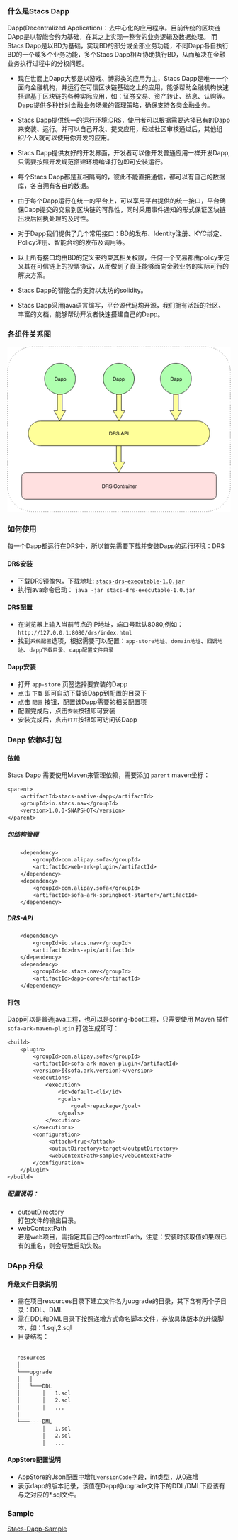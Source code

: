### 什么是Stacs Dapp

Dapp(Decentralized Application)：去中心化的应用程序。目前传统的区块链DApp是以智能合约为基础，在其之上实现一整套的业务逻辑及数据处理。 而Stacs Dapp是以BD为基础，实现BD的部分或全部业务功能，不同Dapp各自执行BD的一个或多个业务功能，多个Stacs Dapp相互协助执行BD，从而解决在金融业务执行过程中的分权问题。

- 现在世面上Dapp大都是以游戏、博彩类的应用为主，Stacs Dapp是唯一一个面向金融机构，并运行在可信区块链基础之上的应用，能够帮助金融机构快速搭建基于区块链的各种实际应用，如：证券交易、资产转让、结息、认购等。Dapp提供多种针对金融业务场景的管理策略，确保支持各类金融业务。

- Stacs Dapp提供统一的运行环境:DRS，使用者可以根据需要选择已有的Dapp来安装、运行。并可以自己开发、提交应用，经过社区审核通过后，其他组织/个人就可以使用你开发的应用。

- Stacs Dapp提供友好的开发界面，开发者可以像开发普通应用一样开发Dapp,只需要按照开发规范搭建环境编译打包即可安装运行。

- 每个Stacs Dapp都是互相隔离的，彼此不能直接通信，都可以有自己的数据库，各自拥有各自的数据。

- 由于每个Dapp运行在统一的平台上，可以享用平台提供的统一接口，平台确保Dapp提交的交易到区块链的可靠性，同时采用事件通知的形式保证区块链出块后回执处理的及时性。

- 对于Dapp我们提供了几个常用接口：BD的发布、Identity注册、KYC绑定、Policy注册、智能合约的发布及调用等。

- 以上所有接口均由BD的定义来约束其相关权限，任何一个交易都由policy来定义其在可信链上的投票协议，从而做到了真正能够面向金融业务的实际可行的解决方案。

- Stacs Dapp的智能合约支持以太坊的solidity。

- Stacs Dapp采用java语言编写，平台源代码均开源，我们拥有活跃的社区、丰富的文档，能够帮助开发者快速搭建自己的Dapp。

### 各组件关系图

 ![Dapp](../images/dapp/Dapp.png)

### 如何使用

每一个Dapp都运行在DRS中，所以首先需要下载并安装Dapp的运行环境：DRS

#### DRS安装
- 下载DRS镜像包，下载地址: [`stacs-drs-executable-1.0.jar`][1] 
- 执行java命令启动： ` java -jar stacs-drs-executable-1.0.jar `

#### DRS配置
- 在浏览器上输入当前节点的IP地址，端口号默认8080,例如：` http://127.0.0.1:8080/drs/index.html `
- 找到`系统配置`选项，根据需要可以配置：`app-store地址`、`domain地址`、`回调地址`、`dapp下载目录`、`dapp配置文件目录`

#### Dapp安装
- 打开 `app-store` 页签选择要安装的Dapp
- 点击 `下载` 即可自动下载该Dapp到配置的目录下
- 点击 `配置` 按钮，配置该Dapp需要的相关配置项 
- 配置完成后，点击`安装`按钮即可安装
- 安装完成后，点击`打开`按钮即可访问该Dapp

### Dapp 依赖&打包

#### 依赖
Stacs Dapp 需要使用Maven来管理依赖，需要添加 `parent` maven坐标：
``` 
<parent>
    <artifactId>stacs-native-dapp</artifactId>
    <groupId>io.stacs.nav</groupId>
    <version>1.0.0-SNAPSHOT</version>
</parent>
```
##### 包结构管理
```
    <dependency>
        <groupId>com.alipay.sofa</groupId>
        <artifactId>web-ark-plugin</artifactId>
    </dependency>
    <dependency>
        <groupId>com.alipay.sofa</groupId>
        <artifactId>sofa-ark-springboot-starter</artifactId>
    </dependency>
``` 
##### DRS-API
```
    <dependency>
        <groupId>io.stacs.nav</groupId>
        <artifactId>drs-api</artifactId>
    </dependency>
    <dependency>
        <groupId>io.stacs.nav</groupId>
        <artifactId>dapp-core</artifactId>
    </dependency>
```
#### 打包
Dapp可以是普通java工程，也可以是spring-boot工程，只需要使用 Maven 插件 `sofa-ark-maven-plugin` 打包生成即可：
```
<build>
    <plugin>
        <groupId>com.alipay.sofa</groupId>
        <artifactId>sofa-ark-maven-plugin</artifactId>
        <version>${sofa.ark.version}</version>
        <executions>
            <execution>
                <id>default-cli</id>
                <goals>
                    <goal>repackage</goal>
                </goals>
            </excution>
        </executions>
        <configuration>
             <attach>true</attach>
             <outputDirectory>target</outputDirectory>
             <webContextPath>sample</webContextPath>
        </configuration>
    </plugin>
</build>

```
##### 配置说明：
- outputDirectory  
   打包文件的输出目录。
- webContextPath   
   若是web项目，需指定其自己的contextPath，注意：安装时该取值如果跟已有的重名，则会导致启动失败。

### **DApp 升级**
#### **升级文件目录说明**
- 需在项目resources目录下建立文件名为upgrade的目录，其下含有两个子目录：DDL、DML
- 需在DDL和DML目录下按照递增方式命名脚本文件，存放具体版本的升级脚本，如：1.sql,2.sql
- 目录结构：
``` 
   
   resources
   │
   └───upgrade
   │   │
   │   └───DDL
   │       │   1.sql
   │       │   2.sql
   │       │   ...
   │   
   └───----DML
           │   1.sql
           │   2.sql
           │   ...
```  
#### **AppStore配置说明**
- AppStore的Json配置中增加`versionCode`字段，int类型，从0递增
- 表示dapp的版本记录，该值在Dapp的upgrade文件下的DDL/DML下应该有与之对应的*.sql文件。

### Sample

 [Stacs-Dapp-Sample][2]

[1]: dapp.md
[2]: https://github.com/Aurorasic/stacs-native-dapp/tree/dev/dapp-sample
 